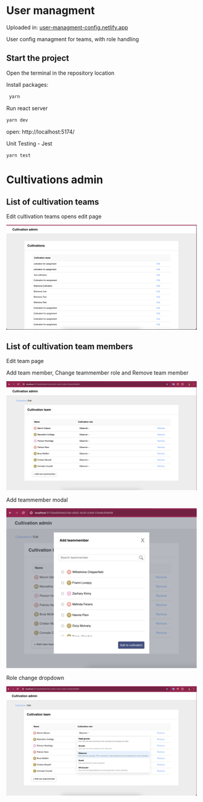# User managment

Uploaded in: [user-managment-config.netlify.app](https://user-managment-config.netlify.app/)

User config managment for teams, with role handling

## Start the project

Open the terminal in the repository location

Install packages:

```bash
 yarn
```

Run react server

```bash
yarn dev
```

open: http://localhost:5174/

Unit Testing - Jest

```bash
yarn test
```

# Cultivations admin

## List of cultivation teams

Edit cultivation teams opens edit page

![Main screen](public/assets/cultivationList.png 'Cultivation list')

## List of cultivation team members

Edit team page

Add team member, Change teammember role and Remove team member

![Main screen](public/assets/cultivationTeam.png 'Cultivation edit team')

Add teammember modal

![Main screen](public/assets/Modal.png 'Add teammember modal')

Role change dropdown

![Main screen](public/assets/Dropdown.png 'Role Dropdown modal')

